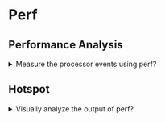 # Perf

## Performance Analysis

<details>
<summary>Measure the processor events using perf?</summary>

> ```sh
> perf record -o /tmp/perf.data --call-graph dwarf --event instructions,cpu-cycles,cache-misses,branches,branch-misses --aio --sample-cpu <exec>
> ``````
>
> ---
> **Resources**
> - https://www.youtube.com/watch?v=Uw7FF5MLxZE

> **References**
> ---
</details>

## Hotspot

<details>
<summary>Visually analyze the output of perf?</summary>

> ```sh
> sudo hotspot
> ``````
>
> ---
> **Resources**
> - https://www.youtube.com/watch?v=Uw7FF5MLxZE
>
> ---
> **References**
> ---
</details>
